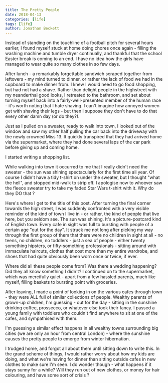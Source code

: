 ```yaml
---
title: The Pretty People
date: 2018-04-13
categories: [life]
tags: [life]
author: Jonathan Beckett
---
```


Instead of standing on the touchline of a football pitch for several hours earlier, I found myself stuck at home doing chores once again - filling the washing machine and tumble dryer continually, and thankful that the school Easter break is coming to an end. I have no idea how the girls have managed to wear quite so many clothes in so few days.

After lunch - a remarkably forgettable sandwich scraped together from leftovers - my mind turned to dinner, or rather the lack of food we had in the cupboard to make dinner from. I knew I would need to go food shopping, but had not had a shave. Rather than delight people in the highstreet with my neanderthal good looks, I retreated to the bathroom, and set about turning myself back into a fairly-well-presented member of the human race - it's worth noting that I hate shaving. I can't imagine how annoyed women get with shaving their legs - but then I suppose they don't have to do that every other damn day (or do they?).

Just as I pulled on a sweater, ready to walk into town, I looked out of the window and saw my other half pulling the car back into the driveway with the newly crowned Miss 13. It quickly transpired that they had arrived home via the supermarket, where they had done several laps of the car park before giving up and coming home.

I started writing a shopping list.

While walking into town it occurred to me that I really didn't need the sweater - the sun was shining spectacularly for the first time all year. Of course I didn't have a tidy t-shirt on under the sweater, but I thought "what the hell", and stopped mid-walk to strip off. I apologise now to whoever saw the fleece sweater try to take my faded Star Wars t-shirt with it. Why do they DO that ?

Here's where I get to the title of this post. After turning the final corner towards the high street, I was suddenly confronted with a very visible reminder of the kind of town I live in - or rather, the kind of people that live here, but you seldom see. The sun was shining. It's a picture-postcard kind of English town. Every cafe in sight was full to bursting with people of a certain age "out for the day". It struck me not long after picking my way through the first group of them that there were no children in sight at all - no teens, no children, no toddlers - just a sea of people - either twenty something hipsters, or fifty-something professionals - sitting around with immaculate haircuts, clothes that cost more than my entire wardrobe, and shoes that had quite obviously been worn once or twice, if ever.

Where did all these people come from? Was there a wedding happening? Did they all know something I didn't? I continued on to the supermarket, which was mercifully quiet - apart from a few hassled parents, much like myself, filling baskets to bursting point with groceries.

After leaving, I made a point of looking in on the various cafes through town - they were ALL full of similar collections of people. Wealthy parents of grown-up children, I'm guessing - out for the day - sitting in the sunshine drinking coffee, prossecco, or whatever else took their fancy. I passed a young family with toddlers who couldn't find anywhere to sit at one of the cafes, and sympathised with them.

I'm guessing a similar effect happens in all wealthy towns surrounding big cities (we are only an hour from central London) - where the sunshine causes the pretty people to emerge from winter hibernation.

I trudged home, and forgot all about them until sitting down to write this. In the grand scheme of things, I would rather worry about how my kids are doing, and what we're having for dinner than sitting outside cafes in new clothes to make sure I'm seen. I do wonder though - what happens if it stays sunny for a while? Will they run out of new clothes, or money for hair colouring, and have some sort of crisis ?
